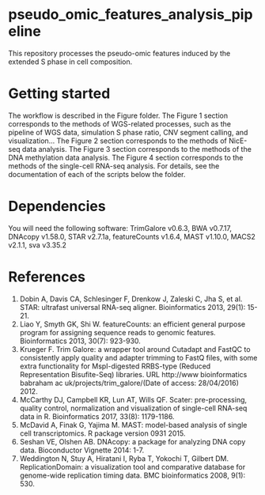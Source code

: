 # pseudo_omic_features_analysis_pipeline
 This repository processes the pseudo-omic features induced by the extended S phase in cell composition.
 
# Getting started
The workflow is described in the Figure folder.
   The Figure 1 section corresponds to the methods of WGS-related processes, such as the pipeline of WGS data, simulation S phase ratio, CNV segment calling, and visualization...
   The Figure 2 section corresponds to the methods of NicE-seq data analysis.
   The Figure 3 section corresponds to the methods of the DNA methylation data analysis.
   The Figure 4 section corresponds to the methods of the single-cell RNA-seq analysis.
   For details, see the documentation of each of the scripts below the folder.

# Dependencies
You will need the following software:
     TrimGalore v0.6.3, BWA v0.7.17, DNAcopy v1.58.0, STAR v2.7.1a, featureCounts v1.6.4, MAST v1.10.0,  MACS2 v2.1.1, sva v3.35.2

# References
 1. Dobin A, Davis CA, Schlesinger F, Drenkow J, Zaleski C, Jha S, et al. STAR: ultrafast universal RNA-seq aligner. Bioinformatics 2013, 29(1): 15-21.
 2. Liao Y, Smyth GK, Shi W. featureCounts: an efficient general purpose program for assigning sequence reads to genomic features. Bioinformatics 2013, 30(7): 923-930.
 3. Krueger F. Trim Galore: a wrapper tool around Cutadapt and FastQC to consistently apply quality and adapter trimming to FastQ files, with some extra functionality for MspI-digested RRBS-type (Reduced Representation  Bisufite-Seq) libraries. URL http://www bioinformatics babraham ac uk/projects/trim_galore/(Date of access: 28/04/2016) 2012.
 4. McCarthy DJ, Campbell KR, Lun AT, Wills QF. Scater: pre-processing, quality control, normalization and visualization of single-cell RNA-seq data in R. Bioinformatics 2017, 33(8): 1179-1186.
 5. McDavid A, Finak G, Yajima M. MAST: model-based analysis of single cell transcriptomics. R package version 0931 2015.
 6. Seshan VE, Olshen AB. DNAcopy: a package for analyzing DNA copy data. Bioconductor Vignette 2014: 1-7.
 7. Weddington N, Stuy A, Hiratani I, Ryba T, Yokochi T, Gilbert DM. ReplicationDomain: a visualization tool and comparative database for genome-wide replication timing data. BMC bioinformatics 2008, 9(1): 530.
